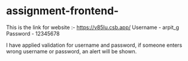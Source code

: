 # assignment-frontend-

This is the link for website :- https://v85lu.csb.app/
Username - arpit_g
Password - 12345678

I have applied validation for username and password, if someone enters wrong username or password, an alert will be shown.

